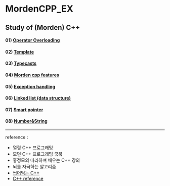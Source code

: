 # MordenCPP_EX

## Study of (Morden) C++

#### 01) [Operator Overloading](01.Operator_Overloading/README.md)

#### 02) [Template](02.Template/README.md)

#### 03) [Typecasts](03.Type_casting/README.md)

#### 04) [Morden cpp features](04.Morden_cpp_features/README.md)

#### 05) [Exception handling](05.Exception/README.md)

#### 06) [Linked list (data structure)](06.[DS]List/README.md)

#### 07) [Smart pointer](07.Smart_pointer/README.md)

#### 08) [Number&String](08.Morden_cpp_CH2/README.md)


---
reference : 
- 열혈 C++ 프로그래밍 
- 모던 C++ 프로그래밍 쿡북
- 홍정모의 따라하며 배우는 C++ 강의
- 뇌를 자극하는 알고리즘
- [씹어먹는 C++](https://modoocode.com/135)
- [C++ reference](https://en.cppreference.com/w/)

